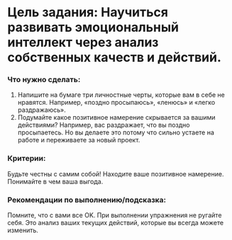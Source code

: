 # Цель задания: Научиться развивать эмоциональный интеллект через анализ собственных качеств и действий. #
### Что нужно сделать: ###
1. Напишите на бумаге три личностные черты, которые вам в себе не нравятся. Например, «поздно просыпаюсь», «ленюсь» и «легко раздражаюсь». 
2. Подумайте какое позитивное намерение скрывается за вашими действиями?
Например, вас раздражает, что вы поздно просыпаетесь. Но вы делаете это потому что сильно устаете на работе и переживаете за новый проект.
### Критерии: ###
Будьте честны с самим собой!
Находите ваше позитивное намерение. Понимайте в чем ваша выгода.
### Рекомендации по выполнению/подсказка: ###
Помните, что с вами все OK.
При выполнении упражнения не ругайте себя. Это анализ ваших текущих действий, которые вы всегда можете изменить.


